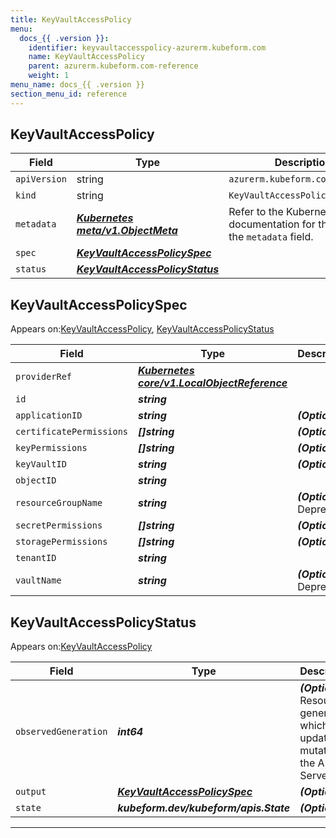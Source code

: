 ```yaml
---
title: KeyVaultAccessPolicy
menu:
  docs_{{ .version }}:
    identifier: keyvaultaccesspolicy-azurerm.kubeform.com
    name: KeyVaultAccessPolicy
    parent: azurerm.kubeform.com-reference
    weight: 1
menu_name: docs_{{ .version }}
section_menu_id: reference
---
```


## KeyVaultAccessPolicy
| Field | Type | Description |
| ------ | ----- | ----------- |
| `apiVersion` | string | `azurerm.kubeform.com/v1alpha1` |
|    `kind` | string | `KeyVaultAccessPolicy` |
| `metadata` | ***[Kubernetes meta/v1.ObjectMeta](https://kubernetes.io/docs/reference/generated/kubernetes-api/v1.13/#objectmeta-v1-meta)***|Refer to the Kubernetes API documentation for the fields of the `metadata` field.|
| `spec` | ***[KeyVaultAccessPolicySpec](#keyvaultaccesspolicyspec)***||
| `status` | ***[KeyVaultAccessPolicyStatus](#keyvaultaccesspolicystatus)***||
## KeyVaultAccessPolicySpec

Appears on:[KeyVaultAccessPolicy](#keyvaultaccesspolicy), [KeyVaultAccessPolicyStatus](#keyvaultaccesspolicystatus)

| Field | Type | Description |
| ------ | ----- | ----------- |
| `providerRef` | ***[Kubernetes core/v1.LocalObjectReference](https://kubernetes.io/docs/reference/generated/kubernetes-api/v1.13/#localobjectreference-v1-core)***||
| `id` | ***string***||
| `applicationID` | ***string***| ***(Optional)*** |
| `certificatePermissions` | ***[]string***| ***(Optional)*** |
| `keyPermissions` | ***[]string***| ***(Optional)*** |
| `keyVaultID` | ***string***| ***(Optional)*** |
| `objectID` | ***string***||
| `resourceGroupName` | ***string***| ***(Optional)*** Deprecated|
| `secretPermissions` | ***[]string***| ***(Optional)*** |
| `storagePermissions` | ***[]string***| ***(Optional)*** |
| `tenantID` | ***string***||
| `vaultName` | ***string***| ***(Optional)*** Deprecated|
## KeyVaultAccessPolicyStatus

Appears on:[KeyVaultAccessPolicy](#keyvaultaccesspolicy)

| Field | Type | Description |
| ------ | ----- | ----------- |
| `observedGeneration` | ***int64***| ***(Optional)*** Resource generation, which is updated on mutation by the API Server.|
| `output` | ***[KeyVaultAccessPolicySpec](#keyvaultaccesspolicyspec)***| ***(Optional)*** |
| `state` | ***kubeform.dev/kubeform/apis.State***| ***(Optional)*** |
---
